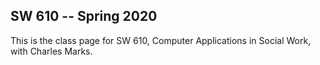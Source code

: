 ## SW 610 -- Spring 2020

This is the class page for SW 610, Computer Applications in Social Work, with Charles Marks.
